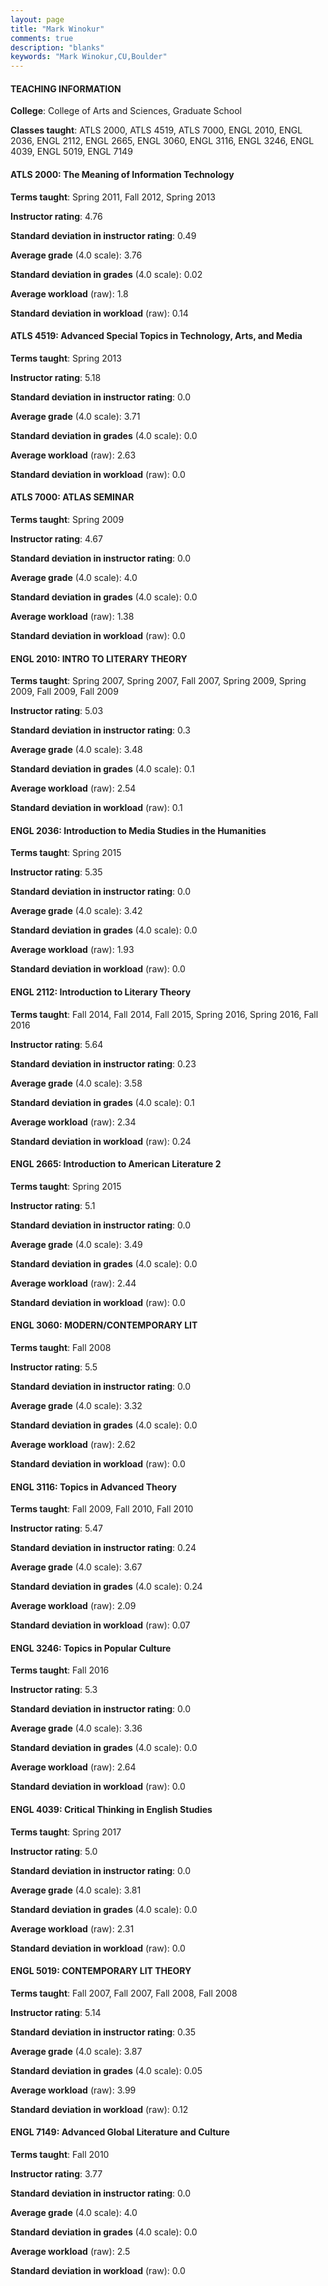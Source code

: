 ```yaml
---
layout: page
title: "Mark Winokur" 
comments: true
description: "blanks"
keywords: "Mark Winokur,CU,Boulder"
---
```

<head>
<script src="https://ajax.googleapis.com/ajax/libs/jquery/2.1.3/jquery.min.js"></script>
<script src="https://dl.dropboxusercontent.com/s/pc42nxpaw1ea4o9/highcharts.js?dl=0"></script>
<!-- <script src="../assets/js/highcharts.js"></script> -->
<style type="text/css">@font-face {
	font-family: "Bebas Neue";
	src: url(https://www.filehosting.org/file/details/544349/BebasNeue Regular.otf) format("opentype");
	}
	h1.Bebas { 
		font-family: "Bebas Neue", Verdana, Tahoma;
	}
</style>
</head>
	   
#### TEACHING INFORMATION

**College**: College of Arts and Sciences, Graduate School

**Classes taught**: ATLS 2000, ATLS 4519, ATLS 7000, ENGL 2010, ENGL 2036, ENGL 2112, ENGL 2665, ENGL 3060, ENGL 3116, ENGL 3246, ENGL 4039, ENGL 5019, ENGL 7149

#### ATLS 2000: The Meaning of Information Technology

**Terms taught**: Spring 2011, Fall 2012, Spring 2013

**Instructor rating**: 4.76

**Standard deviation in instructor rating**: 0.49

**Average grade** (4.0 scale): 3.76

**Standard deviation in grades** (4.0 scale): 0.02

**Average workload** (raw): 1.8

**Standard deviation in workload** (raw): 0.14

#### ATLS 4519: Advanced Special Topics in Technology, Arts, and Media

**Terms taught**: Spring 2013

**Instructor rating**: 5.18

**Standard deviation in instructor rating**: 0.0

**Average grade** (4.0 scale): 3.71

**Standard deviation in grades** (4.0 scale): 0.0

**Average workload** (raw): 2.63

**Standard deviation in workload** (raw): 0.0

#### ATLS 7000: ATLAS SEMINAR

**Terms taught**: Spring 2009

**Instructor rating**: 4.67

**Standard deviation in instructor rating**: 0.0

**Average grade** (4.0 scale): 4.0

**Standard deviation in grades** (4.0 scale): 0.0

**Average workload** (raw): 1.38

**Standard deviation in workload** (raw): 0.0

#### ENGL 2010: INTRO TO LITERARY THEORY

**Terms taught**: Spring 2007, Spring 2007, Fall 2007, Spring 2009, Spring 2009, Fall 2009, Fall 2009

**Instructor rating**: 5.03

**Standard deviation in instructor rating**: 0.3

**Average grade** (4.0 scale): 3.48

**Standard deviation in grades** (4.0 scale): 0.1

**Average workload** (raw): 2.54

**Standard deviation in workload** (raw): 0.1

#### ENGL 2036: Introduction to Media Studies in the Humanities

**Terms taught**: Spring 2015

**Instructor rating**: 5.35

**Standard deviation in instructor rating**: 0.0

**Average grade** (4.0 scale): 3.42

**Standard deviation in grades** (4.0 scale): 0.0

**Average workload** (raw): 1.93

**Standard deviation in workload** (raw): 0.0

#### ENGL 2112: Introduction to Literary Theory

**Terms taught**: Fall 2014, Fall 2014, Fall 2015, Spring 2016, Spring 2016, Fall 2016

**Instructor rating**: 5.64

**Standard deviation in instructor rating**: 0.23

**Average grade** (4.0 scale): 3.58

**Standard deviation in grades** (4.0 scale): 0.1

**Average workload** (raw): 2.34

**Standard deviation in workload** (raw): 0.24

#### ENGL 2665: Introduction to American Literature 2

**Terms taught**: Spring 2015

**Instructor rating**: 5.1

**Standard deviation in instructor rating**: 0.0

**Average grade** (4.0 scale): 3.49

**Standard deviation in grades** (4.0 scale): 0.0

**Average workload** (raw): 2.44

**Standard deviation in workload** (raw): 0.0

#### ENGL 3060: MODERN/CONTEMPORARY LIT

**Terms taught**: Fall 2008

**Instructor rating**: 5.5

**Standard deviation in instructor rating**: 0.0

**Average grade** (4.0 scale): 3.32

**Standard deviation in grades** (4.0 scale): 0.0

**Average workload** (raw): 2.62

**Standard deviation in workload** (raw): 0.0

#### ENGL 3116: Topics in Advanced Theory

**Terms taught**: Fall 2009, Fall 2010, Fall 2010

**Instructor rating**: 5.47

**Standard deviation in instructor rating**: 0.24

**Average grade** (4.0 scale): 3.67

**Standard deviation in grades** (4.0 scale): 0.24

**Average workload** (raw): 2.09

**Standard deviation in workload** (raw): 0.07

#### ENGL 3246: Topics in Popular Culture

**Terms taught**: Fall 2016

**Instructor rating**: 5.3

**Standard deviation in instructor rating**: 0.0

**Average grade** (4.0 scale): 3.36

**Standard deviation in grades** (4.0 scale): 0.0

**Average workload** (raw): 2.64

**Standard deviation in workload** (raw): 0.0

#### ENGL 4039: Critical Thinking in English Studies

**Terms taught**: Spring 2017

**Instructor rating**: 5.0

**Standard deviation in instructor rating**: 0.0

**Average grade** (4.0 scale): 3.81

**Standard deviation in grades** (4.0 scale): 0.0

**Average workload** (raw): 2.31

**Standard deviation in workload** (raw): 0.0

#### ENGL 5019: CONTEMPORARY LIT THEORY

**Terms taught**: Fall 2007, Fall 2007, Fall 2008, Fall 2008

**Instructor rating**: 5.14

**Standard deviation in instructor rating**: 0.35

**Average grade** (4.0 scale): 3.87

**Standard deviation in grades** (4.0 scale): 0.05

**Average workload** (raw): 3.99

**Standard deviation in workload** (raw): 0.12

#### ENGL 7149: Advanced Global Literature and Culture

**Terms taught**: Fall 2010

**Instructor rating**: 3.77

**Standard deviation in instructor rating**: 0.0

**Average grade** (4.0 scale): 4.0

**Standard deviation in grades** (4.0 scale): 0.0

**Average workload** (raw): 2.5

**Standard deviation in workload** (raw): 0.0

